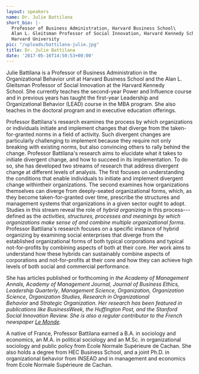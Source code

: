 ```yaml
---
layout: speakers
name: Dr. Julie Battilana
short_bio: |-
  Professor of Business Administration, Harvard Business School\
  Alan L. Gleitsman Professor of Social Innovation, Harvard Kennedy School\
  Harvard University
pic: "/uploads/battilana-julie.jpg"
title: Dr. Julie Battilana
date: '2017-05-16T14:50:53+00:00'
---
```


Julie Battilana is a Professor of Business Administration in the Organizational Behavior unit at Harvard Business School and the Alan L. Gleitsman Professor of Social Innovation at the Harvard Kennedy School. She currently teaches the second-year Power and Influence course and in previous years has taught the first-year Leadership and Organizational Behavior (LEAD) course in the MBA program. She also teaches in the doctoral program and in executive education offerings.

Professor Battilana's research examines the process by which organizations or individuals initiate and implement changes that diverge from the taken-for-granted norms in a field of activity. Such divergent changes are particularly challenging to implement because they require not only breaking with existing norms, but also convincing others to rally behind the change. Professor Battilana's research aims to elucidate what it takes to initiate divergent change, and how to succeed in its implementation. To do so, she has developed two streams of research that address divergent change at different levels of analysis. The first focuses on understanding the conditions that enable individuals to initiate and implement divergent change withintheir organizations. The second examines how organizations themselves can diverge from deeply-seated organizational forms, which, as they become taken-for-granted over time, prescribe the structures and management systems that organizations in a given sector ought to adopt. Studies in this stream reveal the role of *hybrid organizing* in this process---defined as the *activities, structures, processes and meanings by which organizations make sense of and combine multiple organizational forms*. Professor Battilana's research focuses on a specific instance of hybrid organizing by examining social enterprises that diverge from the established organizational forms of both typical corporations and typical not-for-profits by combining aspects of both at their core. Her work aims to understand how these hybrids can sustainably combine aspects of corporations and not-for-profits at their core and how they can achieve high levels of both social and commercial performance. 

She has articles published or forthcoming in *the Academy of Management Annals, Academy of Management Journal, Journal of Business Ethics, Leadership Quarterly*, *Management Science, Organization, Organization Science*, *Organization Studies, Research in Organizational Behavior* and *Strategic Organization. *Her research has been featured in publications like *BusinessWeek*, the *Huffington Post*, and the *Stanford Social Innovation Review*. She is also a regular contributor to the French newspaper [*Le Monde*](http://www.hbs.edu/faculty/public/facultyInfo.do?facEmId=jbattilana%40hbs.edu&facInfo=custom&linkId=1334)*.*

A native of France, Professor Battilana earned a B.A. in sociology and economics, an M.A. in political sociology and an M.Sc. in organizational sociology and public policy from Ecole Normale Supérieure de Cachan. She also holds a degree from HEC Business School, and a joint Ph.D. in organizational behavior from INSEAD and in management and economics from Ecole Normale Supérieure de Cachan.
